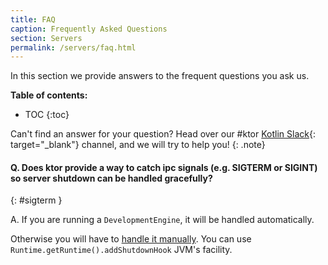```yaml
---
title: FAQ
caption: Frequently Asked Questions 
section: Servers
permalink: /servers/faq.html
---
```


In this section we provide answers to the frequent questions you ask us.

**Table of contents:**

* TOC
{:toc}

Can't find an answer for your question? Head over our #ktor [Kotlin Slack](http://slack.kotlinlang.org/){: target="_blank"} channel,
and we will try to help you!
{: .note}

#### Q. Does ktor provide a way to catch ipc signals (e.g. SIGTERM or SIGINT) so server shutdown can be handled gracefully?
{: #sigterm }

A. If you are running a `DevelopmentEngine`, it will be handled automatically.

Otherwise you will have to [handle it manually](https://github.com/ktorio/ktor/blob/80f8c7bf352ac8075b8922b7f1aa94d7dc2ffdce/ktor-server/ktor-server-cio/src/io/ktor/server/cio/DevelopmentEngine.kt#L12).
You can use `Runtime.getRuntime().addShutdownHook` JVM's facility.
